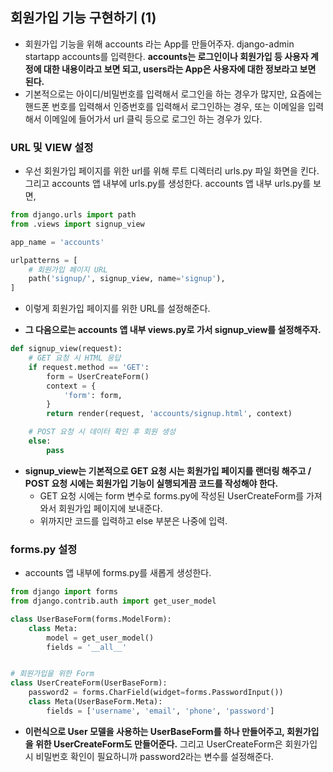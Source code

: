 ## 회원가입 기능 구현하기 (1)
- 회원가입 기능을 위해 accounts 라는 App를 만들어주자. django-admin startapp accounts를 입력한다. **accounts는 로그인이나 회원가입 등 사용자 계정에 대한 내용이라고 보면 되고, users라는 App은 사용자에 대한 정보라고 보면 된다.** 
- 기본적으로는 아이디/비밀번호를 입력해서 로그인을 하는 경우가 많지만, 요즘에는 핸드폰 번호를 입력해서 인증번호를 입력해서 로그인하는 경우, 또는 이메일을 입력해서 이메일에 들어가서 url 클릭 등으로 로그인 하는 경우가 있다.


### URL 및 VIEW 설정
- 우선 회원가입 페이지를 위한 url를 위해 루트 디렉터리 urls.py 파일 화면을 킨다. 그리고 accounts 앱 내부에 urls.py를 생성한다. accounts 앱 내부 urls.py를 보면,

```python
from django.urls import path
from .views import signup_view

app_name = 'accounts'

urlpatterns = [
    # 회원가입 페이지 URL
    path('signup/', signup_view, name='signup'),
]
```

- 이렇게 회원가입 페이지를 위한 URL를 설정해준다.

- **그 다음으로는 accounts 앱 내부 views.py로 가서 signup_view를 설정해주자.**

```python
def signup_view(request):
    # GET 요청 시 HTML 응답
    if request.method == 'GET':
        form = UserCreateForm()
        context = {
            'form': form,
        }
        return render(request, 'accounts/signup.html', context)

    # POST 요청 시 데이터 확인 후 회원 생성
    else:
        pass
```

- **signup_view는 기본적으로 GET 요청 시는 회원가입 페이지를 랜더링 해주고 / POST 요청 시에는 회원가입 기능이 실행되게끔 코드를 작성해야 한다.**
  - GET 요청 시에는 form 변수로 forms.py에 작성된 UserCreateForm를 가져와서 회원가입 페이지에 보내준다.
  - 위까지만 코드를 입력하고 else 부분은 나중에 입력.


### forms.py 설정
- accounts 앱 내부에 forms.py를 새롭게 생성한다.

```python
from django import forms
from django.contrib.auth import get_user_model

class UserBaseForm(forms.ModelForm):
    class Meta:
        model = get_user_model()
        fields = '__all__'


# 회원가입을 위한 Form
class UserCreateForm(UserBaseForm):
    password2 = forms.CharField(widget=forms.PasswordInput())
    class Meta(UserBaseForm.Meta):
        fields = ['username', 'email', 'phone', 'password']
```

- **이런식으로 User 모델을 사용하는 UserBaseForm를 하나 만들어주고, 회원가입을 위한 UserCreateForm도 만들어준다.** 그리고 UserCreateForm은 회원가입 시 비밀번호 확인이 필요하니까 password2라는 변수를 설정해준다.









